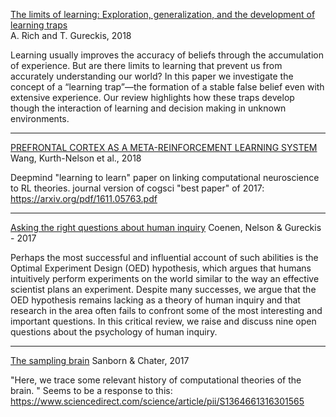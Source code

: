 

[The limits of learning:  Exploration, generalization, and the development of learning traps](https://psyarxiv.com/ykts2/)  
A. Rich and T. Gureckis, 2018

Learning usually improves the accuracy of beliefs through the accumulation of experience. 
But are there limits to learning that prevent us from accurately understanding our world? In this paper we investigate the concept of a “learning trap”—the formation of a stable false belief even with extensive experience. 
Our review highlights how these traps develop though the interaction of learning and decision making in unknown environments. 

-------------

[PREFRONTAL CORTEX AS A META-REINFORCEMENT LEARNING SYSTEM](https://www.biorxiv.org/content/biorxiv/early/2018/04/06/295964.full.pdf) 
Wang, Kurth-Nelson et al., 2018

Deepmind "learning to learn" paper on linking computational neuroscience to RL theories. 
journal version of cogsci "best paper" of 2017: https://arxiv.org/pdf/1611.05763.pdf

-------------------

[Asking the right questions about human inquiry](https://psyarxiv.com/h457v)
Coenen, Nelson & Gureckis - 2017

Perhaps the most successful and influential account of such abilities is the Optimal Experiment Design (OED) hypothesis, which argues that humans intuitively perform experiments on the world similar to the way an effective scientist plans an experiment.
Despite many successes, we argue that the OED hypothesis remains lacking as a theory of human inquiry and that research in the area often fails to confront some of the most interesting and important questions. 
In this critical review, we raise and discuss nine open questions about the psychology of human inquiry.

------------------

[The sampling brain](https://warwick.ac.uk/fac/sci/psych/people/asanborn/asanborn/bayesian_brains_response.pdf)
Sanborn & Chater, 2017

"Here, we trace some relevant history of computational theories of the brain. "
Seems to be a response to this: https://www.sciencedirect.com/science/article/pii/S1364661316301565

